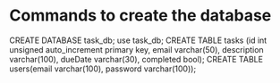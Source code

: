 # Commands to create the database
CREATE DATABASE task_db;
use task_db;
CREATE TABLE tasks (id int unsigned auto_increment primary key, email varchar(50), description varchar(100), dueDate varchar(30), completed bool);
CREATE TABLE users(email varchar(100), password varchar(100));
